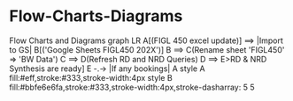 # Flow-Charts-Diagrams
Flow Charts and Diagrams
graph LR
    A[(FIGL 450 excel update)]
    ==> |Import to GS| B[('Google Sheets FIGL450 202X')]
    B ==> C(Rename sheet 'FIGL450' => 'BW Data')
    C ==> D(Refresh RD and NRD Queries)
    D ==> E>RD & NRD Synthesis are ready]
    E -.-> |If any bookings| A
    style A fill:#eff,stroke:#333,stroke-width:4px
    style B fill:#bbfe6e6fa,stroke:#333,stroke-width:4px,stroke-dasharray: 5 5
